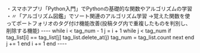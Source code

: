 ・スマホアプリ「Python入門」でPythonの基礎的な関数やアルゴリズムの学習
・〃「アルゴリズム図鑑」でソート関連のアルゴリズム学習
→覚えた関数を使ってポートフォリオのタグ付け機能改善(投稿タグ内で重複したものを判別し、削除する機能)
    ----
    while i < tag_num - 1
      j = i + 1
      while j < tag_num
        if tag_list[i] == tag_list[j]
          <!--delete_at() の引数は0から始める-->
          tag_list.delete_at(j)
          tag_num = tag_list.count
          next
        end
        j += 1
      end
      i += 1
    end
    ----

